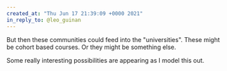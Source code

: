 ```yaml
---
created_at: "Thu Jun 17 21:39:09 +0000 2021"
in_reply_to: @leo_guinan
---
```


But then these communities could feed into the "universities". These might be cohort based courses. Or they might be something else. 

Some really interesting possibilities are appearing as I model this out.